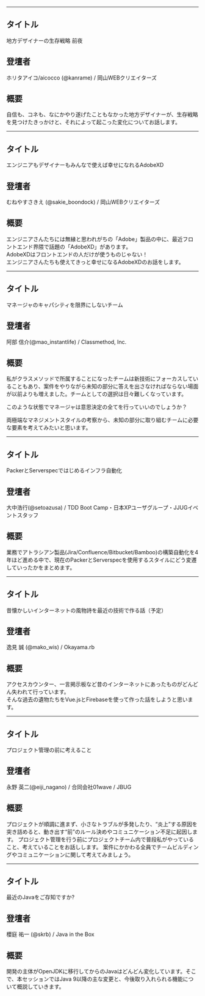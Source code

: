 ***

## タイトル

地方デザイナーの生存戦略 前夜

## 登壇者

ホリタアイコ/aicocco (@kanrame) / 岡山WEBクリエイターズ

## 概要

自信も、コネも、なにかやり遂げたこともなかった地方デザイナーが、生存戦略を見つけたきっかけと、それによって起こった変化についてお話します。

***

## タイトル

エンジニアもデザイナーもみんなで使えば幸せになれるAdobeXD

## 登壇者

むねやすさきえ (@sakie_boondock) / 岡山WEBクリエイターズ

## 概要

エンジニアさんたちには無縁と思われがちの「Adobe」製品の中に、最近フロントエンド界隈で話題の「AdobeXD」があります。  
AdobeXDはフロントエンドの人だけが使うものじゃない！  
エンジニアさんたちも使えてきっと幸せになるAdobeXDのお話をします。

***

## タイトル

マネージャのキャパシティを限界にしないチーム

## 登壇者

阿部 信介(@mao_instantlife) / Classmethod, Inc.

## 概要

私がクラスメソッドで所属することになったチームは新技術にフォーカスしていることもあり、案件をやりながら未知の部分に答えを出さなければならない場面が以前よりも増えました。チームとしての選択は日々難しくなっています。

このような状態でマネージャは意思決定の全てを行っていいのでしょうか？

両極端なマネジメントスタイルの考察から、未知の部分に取り組むチームに必要な要素を考えてみたいと思います。

***

## タイトル

PackerとServerspecではじめるインフラ自動化

## 登壇者

大中浩行(@setoazusa) / TDD Boot Camp・日本XPユーザグループ・JJUGイベントスタッフ

## 概要

業務でアトラシアン製品(Jira/Confluence/Bitbucket/Bamboo)の構築自動化を4年ほど進める中で、現在のPackerとServerspecを使用するスタイルにどう変遷していったかをまとめます。


***

## タイトル

昔懐かしいインターネットの風物詩を最近の技術で作る話（予定）

## 登壇者

逸見 誠 (@mako_wis) / Okayama.rb

## 概要

アクセスカウンター、一言掲示板など昔のインターネットにあったものがどんどん失われて行っています。  
そんな過去の遺物たちをVue.jsとFirebaseを使って作った話をしようと思います。

***

## タイトル

プロジェクト管理の前に考えること

## 登壇者

永野 英二(@eiji_nagano) / 合同会社01wave / JBUG

## 概要

プロジェクトが順調に進まず、小さなトラブルが多発したり、“炎上”する原因を突き詰めると、動き出す“前”のルール決めやコミュニケーション不足に起因します。
プロジェクト管理を行う前にプロジェクトチーム内で普段私がやっていること、考えていることをお話しします。 
案件にかかわる全員でチームビルディングやコミュニケーションに関して考えてみましょう。

***

## タイトル

最近のJavaをご存知ですか?

## 登壇者

櫻庭 祐一 (@skrb) / Java in the Box

## 概要

開発の主体がOpenJDKに移行してからのJavaはどんどん変化しています。そこで、本セッションではJava 9以降の主な変更と、今後取り入れられる機能について概説していきます。